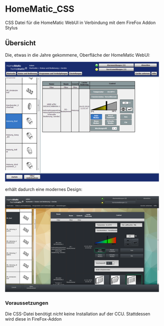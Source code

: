 # HomeMatic_CSS
CSS Datei für die HomeMatic WebUI in Verbindung mit dem FireFox Addon Stylus

## Übersicht

Die, etwas in die Jahre gekommene, Oberfläche der HomeMatic WebUI:

![WebUI Original](/images/WebUI_Original_sm.png)

erhält dadurch eine modernes Design:

![WebUI Neu](/images/WebUI_Neues_Design_1_sm.png)

### Voraussetzungen
Die CSS-Datei benötigt _nicht_ keine Installation auf der CCU.
Stattdessen wird diese in FireFox-Addon 
<!--stackedit_data:
eyJoaXN0b3J5IjpbMTU2Nzk1NjIwNF19
-->